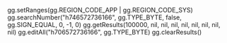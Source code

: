 gg.setRanges(gg.REGION_CODE_APP | gg.REGION_CODE_SYS)
gg.searchNumber("h746572736166", gg.TYPE_BYTE, false, gg.SIGN_EQUAL, 0, -1, 0)
gg.getResults(100000, nil, nil, nil, nil, nil, nil, nil, nil)
gg.editAll("h706572736166", gg.TYPE_BYTE)
gg.clearResults()
